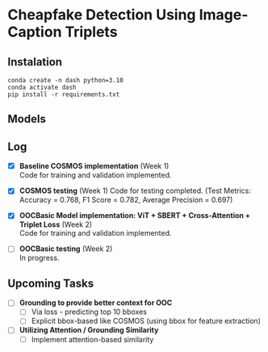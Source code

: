 # Cheapfake Detection Using Image-Caption Triplets

## Instalation
```
conda create -n dash python=3.10
conda activate dash
pip install -r requirements.txt
```

## Models

## Log
- [x] **Baseline COSMOS implementation** (Week 1)  
  Code for training and validation implemented. 

- [x] **COSMOS testing** (Week 1)
  Code for testing completed. (Test Metrics: Accuracy = 0.768, F1 Score = 0.782, Average Precision = 0.697)

- [x] **OOCBasic Model implementation: ViT + SBERT + Cross-Attention + Triplet Loss** (Week 2)  
    Code for training and validation implemented.

- [ ] **OOCBasic testing** (Week 2)  
    In progress.

## Upcoming Tasks

- [ ] **Grounding to provide better context for OOC**  
  - [ ] Via loss - predicting top 10 bboxes  
  - [ ] Explicit bbox-based like COSMOS (using bbox for feature extraction)  

- [ ] **Utilizing Attention / Grounding Similarity**  
  - [ ] Implement attention-based similarity
